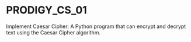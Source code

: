 # PRODIGY_CS_01
Implement Caesar Cipher:
A Python program that can encrypt and decrypt text using the Caesar Cipher algorithm.
